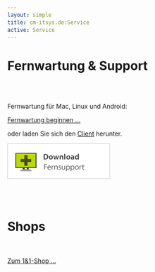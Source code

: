 ```yaml
---
layout: simple
title: cm-itsys.de:Service
active: Service
---
```


<div id="Kontakt">
  <h1>Fernwartung & Support</h1>
 	<br>
	<br>
	<p>Fernwartung für Mac, Linux und Android:</p>
<p><a href="https://islv61.islonline.net/users/main/join.html" title="ISL OnlineSupport starten">Fernwartung beginnen ...</a></p>	
<p> oder laden Sie sich den <a href="https://www.islonline.net/start/ISLLightClient">Client</a> herunter.</p>
<p><a href="https://www.islonline.net/start/ISLLightClient" title="Gast-Modul pcvisit BasicSupport 12.0 starten"><img src="images/isl-online-badge-white-de.png" border="0" alt="Download ISL Light Client" style="border: none;" /></a></p>
<br>
<br>
<h1>Shops</h1>
<br>
<br>
<a class="btn btn-info" href="http://www.profiseller.de/shop1/index.php3?ps_id=p7660676">Zum 1&1-Shop ...</a>
<br>
</div>
